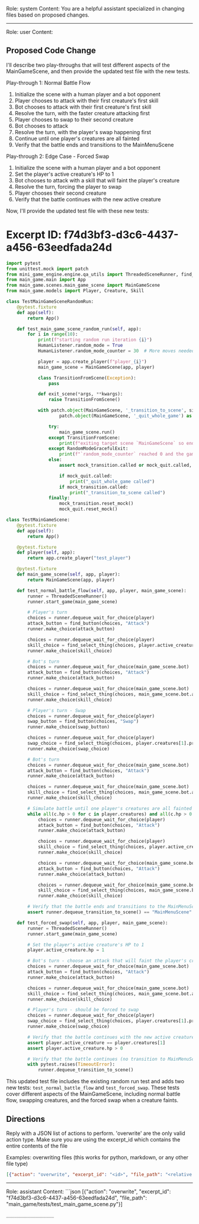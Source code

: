 Role: system
Content: You are a helpful assistant specialized in changing files based on proposed changes.
__________________
Role: user
Content: 
## Proposed Code Change
I'll describe two play-throughs that will test different aspects of the MainGameScene, and then provide the updated test file with the new tests.

Play-through 1: Normal Battle Flow
1. Initialize the scene with a human player and a bot opponent
2. Player chooses to attack with their first creature's first skill
3. Bot chooses to attack with their first creature's first skill
4. Resolve the turn, with the faster creature attacking first
5. Player chooses to swap to their second creature
6. Bot chooses to attack
7. Resolve the turn, with the player's swap happening first
8. Continue until one player's creatures are all fainted
9. Verify that the battle ends and transitions to the MainMenuScene

Play-through 2: Edge Case - Forced Swap
1. Initialize the scene with a human player and a bot opponent
2. Set the player's active creature's HP to 1
3. Bot chooses to attack with a skill that will faint the player's creature
4. Resolve the turn, forcing the player to swap
5. Player chooses their second creature
6. Verify that the battle continues with the new active creature

Now, I'll provide the updated test file with these new tests:

# Excerpt ID: f74d3bf3-d3c6-4437-a456-63eedfada24d
```python main_game/tests/test_main_game_scene.py
import pytest
from unittest.mock import patch
from mini_game_engine.engine.qa_utils import ThreadedSceneRunner, find_button, find_select_thing
from main_game.main import App
from main_game.scenes.main_game_scene import MainGameScene
from main_game.models import Player, Creature, Skill

class TestMainGameSceneRandomRun:
    @pytest.fixture
    def app(self):
        return App()

    def test_main_game_scene_random_run(self, app):
        for i in range(10):
            print(f"starting random run iteration {i}")
            HumanListener.random_mode = True
            HumanListener.random_mode_counter = 30  # More moves needed for the complex MainGameScene

            player = app.create_player(f"player_{i}")
            main_game_scene = MainGameScene(app, player)

            class TransitionFromScene(Exception):
                pass

            def exit_scene(*args, **kwargs):
                raise TransitionFromScene()

            with patch.object(MainGameScene, '_transition_to_scene', side_effect=exit_scene) as mock_transition, \
                    patch.object(MainGameScene, '_quit_whole_game') as mock_quit:

                try:
                    main_game_scene.run()
                except TransitionFromScene:
                    print(f"exiting target scene `MainGameScene` so ending run {i}")
                except RandomModeGracefulExit:
                    print(f"`random_mode_counter` reached 0 and the game did not crash. Ending run {i} gracefully")
                else:
                    assert mock_transition.called or mock_quit.called, "scene was not exited in an expected manner"

                    if mock_quit.called:
                        print("_quit_whole_game called")
                    if mock_transition.called:
                        print("_transition_to_scene called")
                finally:
                    mock_transition.reset_mock()
                    mock_quit.reset_mock()

class TestMainGameScene:
    @pytest.fixture
    def app(self):
        return App()

    @pytest.fixture
    def player(self, app):
        return app.create_player("test_player")

    @pytest.fixture
    def main_game_scene(self, app, player):
        return MainGameScene(app, player)

    def test_normal_battle_flow(self, app, player, main_game_scene):
        runner = ThreadedSceneRunner()
        runner.start_game(main_game_scene)

        # Player's turn
        choices = runner.dequeue_wait_for_choice(player)
        attack_button = find_button(choices, "Attack")
        runner.make_choice(attack_button)

        choices = runner.dequeue_wait_for_choice(player)
        skill_choice = find_select_thing(choices, player.active_creature.skills[0].prototype_id)
        runner.make_choice(skill_choice)

        # Bot's turn
        choices = runner.dequeue_wait_for_choice(main_game_scene.bot)
        attack_button = find_button(choices, "Attack")
        runner.make_choice(attack_button)

        choices = runner.dequeue_wait_for_choice(main_game_scene.bot)
        skill_choice = find_select_thing(choices, main_game_scene.bot.active_creature.skills[0].prototype_id)
        runner.make_choice(skill_choice)

        # Player's turn - Swap
        choices = runner.dequeue_wait_for_choice(player)
        swap_button = find_button(choices, "Swap")
        runner.make_choice(swap_button)

        choices = runner.dequeue_wait_for_choice(player)
        swap_choice = find_select_thing(choices, player.creatures[1].prototype_id)
        runner.make_choice(swap_choice)

        # Bot's turn
        choices = runner.dequeue_wait_for_choice(main_game_scene.bot)
        attack_button = find_button(choices, "Attack")
        runner.make_choice(attack_button)

        choices = runner.dequeue_wait_for_choice(main_game_scene.bot)
        skill_choice = find_select_thing(choices, main_game_scene.bot.active_creature.skills[0].prototype_id)
        runner.make_choice(skill_choice)

        # Simulate battle until one player's creatures are all fainted
        while all(c.hp > 0 for c in player.creatures) and all(c.hp > 0 for c in main_game_scene.bot.creatures):
            choices = runner.dequeue_wait_for_choice(player)
            attack_button = find_button(choices, "Attack")
            runner.make_choice(attack_button)

            choices = runner.dequeue_wait_for_choice(player)
            skill_choice = find_select_thing(choices, player.active_creature.skills[0].prototype_id)
            runner.make_choice(skill_choice)

            choices = runner.dequeue_wait_for_choice(main_game_scene.bot)
            attack_button = find_button(choices, "Attack")
            runner.make_choice(attack_button)

            choices = runner.dequeue_wait_for_choice(main_game_scene.bot)
            skill_choice = find_select_thing(choices, main_game_scene.bot.active_creature.skills[0].prototype_id)
            runner.make_choice(skill_choice)

        # Verify that the battle ends and transitions to the MainMenuScene
        assert runner.dequeue_transition_to_scene() == "MainMenuScene"

    def test_forced_swap(self, app, player, main_game_scene):
        runner = ThreadedSceneRunner()
        runner.start_game(main_game_scene)

        # Set the player's active creature's HP to 1
        player.active_creature.hp = 1

        # Bot's turn - choose an attack that will faint the player's creature
        choices = runner.dequeue_wait_for_choice(main_game_scene.bot)
        attack_button = find_button(choices, "Attack")
        runner.make_choice(attack_button)

        choices = runner.dequeue_wait_for_choice(main_game_scene.bot)
        skill_choice = find_select_thing(choices, main_game_scene.bot.active_creature.skills[0].prototype_id)
        runner.make_choice(skill_choice)

        # Player's turn - should be forced to swap
        choices = runner.dequeue_wait_for_choice(player)
        swap_choice = find_select_thing(choices, player.creatures[1].prototype_id)
        runner.make_choice(swap_choice)

        # Verify that the battle continues with the new active creature
        assert player.active_creature == player.creatures[1]
        assert player.active_creature.hp > 0

        # Verify that the battle continues (no transition to MainMenuScene)
        with pytest.raises(TimeoutError):
            runner.dequeue_transition_to_scene()
```

This updated test file includes the existing random run test and adds two new tests: `test_normal_battle_flow` and `test_forced_swap`. These tests cover different aspects of the MainGameScene, including normal battle flow, swapping creatures, and the forced swap when a creature faints.

## Directions
Reply with a JSON list of actions to perform. 'overwrite' are the only valid action type. 
Make sure you are using the excerpt_id which contains the entire contents of the file

Examples:
overwriting files (this works for python, markdown, or any other file type)
```json output_example1
[{"action": "overwrite", "excerpt_id": "<id>", "file_path": "<relative file path>"}]
```

__________________
Role: assistant
Content: ```json
[{"action": "overwrite", "excerpt_id": "f74d3bf3-d3c6-4437-a456-63eedfada24d", "file_path": "main_game/tests/test_main_game_scene.py"}]
```
__________________
